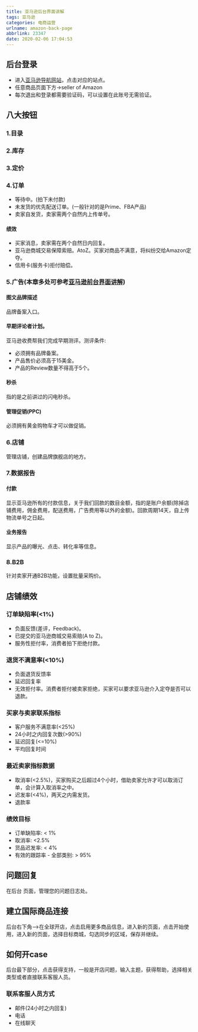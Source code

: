 ```yaml
---
title: 亚马逊后台界面讲解
tags: 亚马逊
categories: 电商运营
urlname: amazon-back-page
abbrlink: 23347
date: 2020-02-06 17:04:53
---
```


## 后台登录
* 进入[亚马逊导航网站](https://www.amz123.com)，点击对应的站点。
* 任意商品页面下方->seller of Amazon
* 每次退出和登录都需要验证码，可以设置在此账号无需验证。
<!-- more -->

## 八大按钮
### 1.目录
### 2.库存
### 3.定价
### 4.订单
 * 等待中。(拍下未付款)
 * 未发货的优先配送订单。(一般针对的是Prime、FBA产品)
 * 卖家自发货，卖家需两个自然内上传单号。
 
#### 绩效
* 买家消息，卖家需在两个自然日内回复。
* 亚马逊商城交易保障索赔。AtoZ。买家对商品不满意，将纠纷交给Amazon定夺。
* 信用卡(服务卡)拒付赔偿。
 
### 5.广告(本章多处可参考[亚马逊前台界面讲解](https://ioser.io/2020/02/04/亚马逊前台界面讲解#秒杀界面))
#### 图文品牌描述
品牌备案入口。
#### 早期评论者计划。
亚马逊收费帮我们完成早期测评。测评条件:
* 必须拥有品牌备案。
* 产品售价必须高于15美金。
* 产品的Review数量不得高于5个。

#### 秒杀
指的是之前讲过的闪电秒杀。

#### 管理促销(PPC)
必须拥有黄金购物车才可以做促销。

### 6.店铺
 管理店铺，创建品牌旗舰店的地方。

### 7.数据报告
#### 付款
显示亚马逊所有的付款信息，关于我们回款的数目金额，指的是账户余额(除掉店铺费用，佣金费用，配送费用，广告费用等以外的金额)。回款周期14天，自上传物流单号之日起。

#### 业务报告
显示产品的曝光、点击、转化率等信息。

### 8.B2B
针对卖家开通B2B功能，设置批量采购价。



## 店铺绩效
### 订单缺陷率(<1%)
* 负面反馈(差评，Feedback)。
* 已提交的亚马逊商城交易索赔(A to Z)。
* 服务性拒付率，消费者拍下拒绝付款。

### 退货不满意率(<10%)
* 负面退货反馈率
* 延迟回复率
* 无效拒付率。消费者拒付被卖家拒绝，买家可以要求亚马逊介入定夺是否可以退款。

### 买家与卖家联系指标
* 客户服务不满意率(<25%)
* 24小时之内回复次数(>90%)
* 延迟回复(<=10%)
* 平均回复时间

### 最近卖家指标数据
* 取消率(<2.5%)，买家购买之后超过4个小时，借助卖家允许才可以取消订单，会计算入取消率之中。
* 迟发率(<4%)，两天之内需发货。
* 退款率

### 绩效目标
* 订单缺陷率: < 1%
* 取消率: <2.5%
* 货品迟发率: < 4%
* 有效的跟踪率 - 全部类别: > 95%

## 问题回复  
在后台 页面，管理您的问题日志处。

## 建立国际商品连接
后台右下角-->在全球开店，点击启用更多商品信息，进入新的页面，点击开始使用，进入新的页面，选择目标商城，勾选同步的区域，保存并继续。

## 如何开case
后台最下部分，点击获得支持，一般是开店问题，输入主题，获得帮助，选择相关类型或者直接联系客服人员。
### 联系客服人员方式
* 邮件(24小时之内回复)
* 电话
* 在线聊天